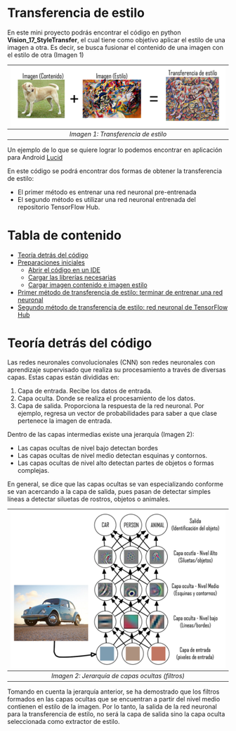# Transferencia de estilo
En este mini proyecto podrás encontrar el código en python **Vision_17_StyleTransfer**, el cual tiene como objetivo aplicar el estilo de una imagen a otra. Es decir, se busca fusionar el contenido de una imagen con el estilo de otra (Imagen 1)

| ![](img1.png) | 
|:--:| 
| *Imagen 1: Transferencia de estilo* |

Un ejemplo de lo que se quiere lograr lo podemos encontrar en aplicación para Android [Lucid](https://play.google.com/store/apps/details?id=com.doodle.doodle)

En este código se podrá encontrar dos formas de obtener la transferencia de estilo: 
 + El primer método es entrenar una red neuronal pre-entrenada
 + El segundo método es utilizar una red neuronal entrenada del repositorio TensorFlow Hub.

# Tabla de contenido

- [Teoría detrás del código](#Teoría-detrás-del-código)
- [Preparaciones iniciales]()
  * [Abrir el código en un IDE]()
  * [Cargar las librerías necesarias]()
  * [Cargar imagen contenido e imagen estilo]()
- [Primer método de transferencia de estilo: terminar de entrenar una red neuronal](#requerimientos-del-sistema)
- [Segundo método de transferencia de estilo: red neuronal de TensorFlow Hub](#requerimientos-del-sistema)

# Teoría detrás del código
Las redes neuronales convolucionales (CNN) son redes neuronales con aprendizaje supervisado que realiza su procesamiento a través de diversas capas. Estas capas están divididas en: 
1. Capa de entrada. Recibe los datos de entrada.
2. Capa oculta. Donde se realiza el procesamiento de los datos.
3. Capa de salida. Proporciona la respuesta de la red neuronal. Por ejemplo, regresa un vector de probabilidades para saber a que clase pertenece la imagen de entrada. 

Dentro de las capas intermedias existe una jerarquía (Imagen 2):
- Las capas ocultas de nivel bajo detectan bordes
- Las capas ocultas de nivel medio detectan esquinas y contornos.
- Las capas ocultas de nivel alto detectan partes de objetos o formas complejas. 

En general, se dice que las capas ocultas se van especializando conforme se van acercando a la capa de salida, pues pasan de detectar simples líneas a detectar siluetas de rostros, objetos o animales. 

| ![](img2.png) | 
|:--:| 
| *Imagen 2: Jerarquía de capas ocultas (filtros)* |

Tomando en cuenta la jerarquía anterior, se ha demostrado que los filtros formados en las capas ocultas que se encuentran a partir del nivel medio contienen el estilo de la imagen. Por lo tanto, la salida de la red neuronal para la transferencia de estilo, no será la capa de salida sino la capa oculta seleccionada como extractor de estilo.
